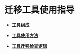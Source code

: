 # 迁移工具使用指导<a name="zh-cn_topic_0118977675"></a>

-   **[工具组成](工具组成.md)**  

-   **[工具使用方法](工具使用方法.md)**  

-   **[工具迁移检查逻辑](工具迁移检查逻辑.md)**  


